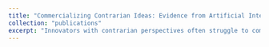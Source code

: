 ```yaml
---
title: "Commercializing Contrarian Ideas: Evidence from Artificial Intelligence Competitions"
collection: "publications"
excerpt: "Innovators with contrarian perspectives often struggle to commercialize their ideas due to skepticism. This study tests the hypothesis that public demonstrations can pave the way for contrarian entrepreneurship. Focusing on academic founders of AI startups, I analyze data from hundreds of competitions held between 2000 and 2022. These competitions, which pit different methods against each other, help clarify effective approaches. My findings show that winners of these competitions are significantly more likely to start a startup soon after their victory compared to runners-up. Importantly, this effect is particularly pronounced for contrarian winners, whose methods were initially less popular and lagging behind the state-of-the-art. This demonstrates that public validation through competitions is crucial for encouraging contrarian entrepreneurship."
---
```

